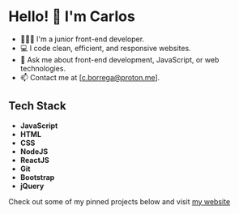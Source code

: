 # Hello! 👋 I'm Carlos

- 👨🏻‍💻 I'm a junior front-end developer.
- 💻 I code clean, efficient, and responsive websites.
- 💬 Ask me about front-end development, JavaScript, or web technologies.
- 📫 Contact me at [c.borrega@proton.me].

## Tech Stack

- **JavaScript**
- **HTML**
- **CSS**
- **NodeJS**
- **ReactJS**
- **Git**
- **Bootstrap**
- **jQuery**

Check out some of my pinned projects below and visit [my website](https://www.borrega.io/)